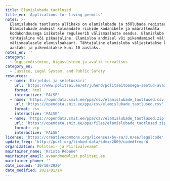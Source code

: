 ```yaml
---
title: Elamislubade taotlused
title_en: 'Applications for living permits'
notes: >-
  Elamislubade taotluste allikaks on elamislubade ja töölubade register.
  Elamislubade andmist kolmandate riikide kodanikele ja määratlemata
  kodakondsusega isikutele reguleerib välismaalaste seadus. Elamisluba võib olla
  tähtajaline või pikaajaline. Elamisloa andmisel või pikendamisel väljastatakse
  välismaalasele elamisloakaart. Tähtajaline elamisluba väljastatakse kuni 5
  aastaks ja pikendatakse kuni 10 aastaks.
notes_en: ''
category:
  - Õigusemõistmine, õigussüsteem ja avalik turvalisus
category_en:
  - Justice, Legal System, and Public Safety
resources:
  - name: 'Kirjeldus ja seletuskiri'
    url: 'https://www.politsei.ee/et/juhend/politseitoeoega-seotud-avaandmed/elamislubade-taotlused'
    format: html
    interactive: 'FALSE'
  - name: 'https://opendata.smit.ee/ppa/csv/elamislubade_taotlused.csv'
    url: 'https://opendata.smit.ee/ppa/csv/elamislubade_taotlused.csv'
    format: csv
    interactive: 'FALSE'
  - name: 'https://opendata.smit.ee/ppa/csv/elamislubade_taotlused.zip'
    url: 'https://opendata.smit.ee/ppa/files/elamislubade_taotlused.zip'
    format: zip
    interactive: 'FALSE'
license: 'https://creativecommons.org/licenses/by-sa/3.0/ee/legalcode'
update_freq: 'http://purl.org/linked-data/sdmx/2009/code#freq-W'
organization: Politsei- ja Piirivalveamet
maintainer_name: 'Krista Rebane'
maintainer_email: avaandmed@list.politsei.ee
maintainer_phone: ''
date_issued: '30/10/2020'
date_modified: 2021/01/14
---
```


